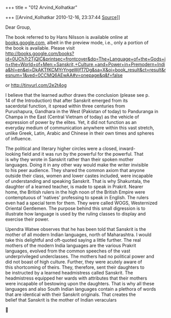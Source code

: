 +++
title = "012 Arvind_Kolhatkar"

+++
[[Arvind_Kolhatkar	2010-12-16, 23:37:44 [Source](https://groups.google.com/g/samskrita/c/7OjVqOo74Uk)]]



Dear Group,  
  
The book referred to by Hans Nilsson is available online at  
[books.google.com](http://books.google.com), albeit in the preview mode, i.e., only a portion of  
the book is available. Please visit  
<http://books.google.com/books?id=0UCh7r2TjQIC&printsec=frontcover&dq=The+Language+of+the+Gods+in+the+World+of+Men:+Sanskrit,+Culture,+and+Power+in+Premodern+India&hl=en&ei=DkAKTfKCMYrYngeWjfT7Dg&sa=X&oi=book_result&ct=result&resnum=1&ved=0CCMQ6AEwAA#v=onepage&q&f=false>  
  
or <http://tinyurl.com/2e2t4og>  
  
I believe that the learned author draws the conclusion (please see p.  
14 of the Introduction) that after Sanskrit emerged from its  
sacerdotal function, it spread within three centuries from  
Purushapura, Gandhara in the West (Pakistan of today) to Panduranga in  
Champa in the East (Central Vietnam of today) as the vehicle of  
expression of power by the elites. Yet, it did not function as an  
everyday medium of communication anywhere within this vast stretch,  
unlike Greek, Latin, Arabic and Chinese in their own times and spheres  
of influence.  
  
The political and literary higher circles were a closed, inward-  
looking field and it was run by the powerful for the powerful. That  
is why they wrote in Sanskrit rather than their spoken mother  
languages. Doing it in any other way would make the writer invisible  
to his peer audience. They shared the common axiom that anyone  
outside their class, women and lower castes included, were incapable  
of understanding and speaking Sanskrit. That is why Shakuntala, the  
daughter of a learned teacher, is made to speak in Prakrit. Nearer  
home, the British rulers in the high noon of the British Empire were  
contemptuous of 'natives' professing to speak in English. The rulers  
even had a special term for them. They were called WOGS, Westernized  
Oriental Gentlemen. The purpose behind this small digression is to  
illustrate how language is used by the ruling classes to display and  
exercise their power.  
  
Upendra Watwe observes that he has been told that Sanskrit is the  
mother of all modern Indian languages, north of Maharashtra. I would  
take this delightful and oft-quoted saying a little further. The real  
mothers of the modern India languages are the various Prakrit  
languages, evolved from the common speeches of the vast  
underprivileged underclasses. The mothers had no political power and  
did not boast of high culture. Further, they were acutely aware of  
this shortcoming of theirs. They, therefore, sent their daughters to  
be instructed by a learned headmistress called Sanskrit. The  
headmistress equipped her wards with attributes that their mothers  
were incapable of bestowing upon the daughters. That is why all these  
languages and also South Indian languages contain a plethora of words  
that are identical with their Sanskrit originals. That creates the  
belief that Sanskrit is the mother of Indian veraculars  



